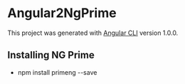 # Angular2NgPrime

This project was generated with [Angular CLI](https://github.com/angular/angular-cli) version 1.0.0.

## Installing NG Prime

* npm install primeng --save